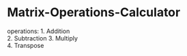 # Matrix-Operations-Calculator

operations:
	1. Addition  
	2. Subtraction
	3. Multiply   
	4. Transpose
